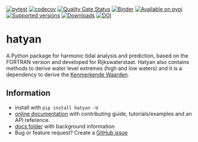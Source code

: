 [![pytest](https://github.com/Deltares/hatyan/actions/workflows/pytest.yml/badge.svg?branch=main)](https://github.com/Deltares/hatyan/actions/workflows/pytest.yml)
[![codecov](https://img.shields.io/codecov/c/github/deltares/hatyan.svg?style=flat-square)](https://app.codecov.io/gh/deltares/hatyan?displayType=list)
[![Quality Gate Status](https://sonarcloud.io/api/project_badges/measure?project=Deltares_hatyan&metric=alert_status)](https://sonarcloud.io/dashboard?id=Deltares_hatyan)
[![Binder](https://mybinder.org/badge_logo.svg)](https://mybinder.org/v2/gh/Deltares/hatyan/HEAD?urlpath=/tree/docs/notebooks)
[![Available on pypi](https://img.shields.io/pypi/v/hatyan.svg)](https://pypi.python.org/pypi/hatyan)
[![Supported versions](https://img.shields.io/pypi/pyversions/hatyan.svg)](https://pypi.org/project/hatyan)
[![Downloads](https://img.shields.io/pypi/dm/hatyan.svg)](https://pypistats.org/packages/hatyan)
[![DOI](https://zenodo.org/badge/DOI/10.5281/zenodo.6885342.svg)](https://doi.org/10.5281/zenodo.6885342)

# hatyan

A Python package for harmonic tidal analysis and prediction, based on the FORTRAN version and developed for Rijkswaterstaat. Hatyan also contains methods to derive water level extremes (high and low waters) and it is a dependency to derive the [Kenmerkende Waarden](https://github.com/Deltares-research/kenmerkendewaarden).

## Information

- install with ``pip install hatyan -U``
- [online documentation](https://deltares.github.io/hatyan) with contributing guide, tutorials/examples and an API reference.
- [docs folder](https://github.com/Deltares/hatyan/tree/main/docs) with background information
- Bug or feature request? Create a [GitHub issue](https://github.com/Deltares/hatyan/issues)

